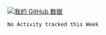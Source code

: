 [![我的 GitHub 数据](https://github-readme-stats.vercel.app/api?username=unbrain&?theme=dark)]()

<!--START_SECTION:waka-->
```text
No Activity tracked this Week
```
<!--END_SECTION:waka-->
